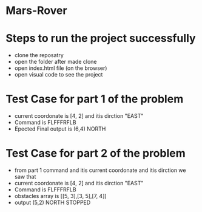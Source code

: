 # Mars-Rover
# Steps to run the project successfully
- clone the reposatry
- open the folder after made clone
- open index.html file (on the browser)
- open visual code to see the project 
# Test Case for part 1 of the problem 
- current coordonate is [4, 2]  and itis dirction "EAST"
- Command is FLFFFRFLB
- Epected Final output is (6,4) NORTH
# Test Case for part 2 of the problem 
- from part 1 command and itis current coordonate and itis dirction we saw that 
- current coordonate is [4, 2]  and itis dirction "EAST"
- Command is FLFFFRFLB
- obstacles array is [[5, 3],[3, 5],[7, 4]]
- output  (5,2) NORTH  STOPPED  

